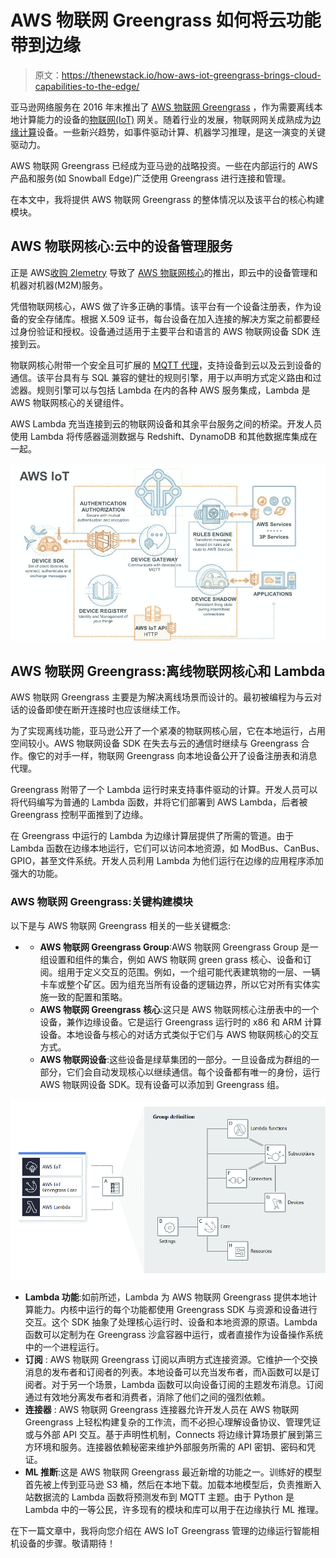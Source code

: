 # AWS 物联网 Greengrass 如何将云功能带到边缘

> 原文：<https://thenewstack.io/how-aws-iot-greengrass-brings-cloud-capabilities-to-the-edge/>

亚马逊网络服务在 2016 年末推出了 [AWS 物联网 Greengrass](https://aws.amazon.com/greengrass/) ，作为需要离线本地计算能力的设备的[物联网(IoT)](https://thenewstack.io/category/edge-iot/) 网关。随着行业的发展，物联网网关成熟成为[边缘计算](https://thenewstack.io/azure-iot-edge-a-technology-primer/)设备。一些新兴趋势，如事件驱动计算、机器学习推理，是这一演变的关键驱动力。

AWS 物联网 Greengrass 已经成为亚马逊的战略投资。一些在内部运行的 AWS 产品和服务(如 Snowball Edge)广泛使用 Greengrass 进行连接和管理。

在本文中，我将提供 AWS 物联网 Greengrass 的整体情况以及该平台的核心构建模块。

## AWS 物联网核心:云中的设备管理服务

正是 AWS[收购 2lemetry](https://techcrunch.com/2015/03/12/amazon-has-quietly-acquired-2lemetry-to-build-out-its-internet-of-things-strategy/) 导致了 [AWS 物联网核心](https://aws.amazon.com/iot-core/)的推出，即云中的设备管理和机器对机器(M2M)服务。

凭借物联网核心，AWS 做了许多正确的事情。该平台有一个设备注册表，作为设备的安全存储库。根据 X.509 证书，每台设备在加入连接的解决方案之前都要经过身份验证和授权。设备通过适用于主要平台和语言的 AWS 物联网设备 SDK 连接到云。

物联网核心附带一个安全且可扩展的 [MQTT 代理](https://thenewstack.io/mqtt-protocol-iot/)，支持设备到云以及云到设备的通信。该平台具有与 SQL 兼容的健壮的规则引擎，用于以声明方式定义路由和过滤器。规则引擎可以与包括 Lambda 在内的各种 AWS 服务集成，Lambda 是 AWS 物联网核心的关键组件。

AWS Lambda 充当连接到云的物联网设备和其余平台服务之间的桥梁。开发人员使用 Lambda 将传感器遥测数据与 Redshift、DynamoDB 和其他数据库集成在一起。

![](img/8b6254125607824016f1bc788f43a037.png)

## AWS 物联网 Greengrass:离线物联网核心和 Lambda

AWS 物联网 Greengrass 主要是为解决离线场景而设计的。最初被编程为与云对话的设备即使在断开连接时也应该继续工作。

为了实现离线功能，亚马逊公开了一个紧凑的物联网核心层，它在本地运行，占用空间较小。AWS 物联网设备 SDK 在失去与云的通信时继续与 Greengrass 合作。像它的对手一样，物联网 Greengrass 向本地设备公开了设备注册表和消息代理。

Greengrass 附带了一个 Lambda 运行时来支持事件驱动的计算。开发人员可以将代码编写为普通的 Lambda 函数，并将它们部署到 AWS Lambda，后者被 Greengrass 控制平面推到了边缘。

在 Greengrass 中运行的 Lambda 为边缘计算层提供了所需的管道。由于 Lambda 函数在边缘本地运行，它们可以访问本地资源，如 ModBus、CanBus、GPIO，甚至文件系统。开发人员利用 Lambda 为他们运行在边缘的应用程序添加强大的功能。

### AWS 物联网 Greengrass:关键构建模块

以下是与 AWS 物联网 Greengrass 相关的一些关键概念:

*   *   **AWS 物联网 Greengrass Group**:AWS 物联网 Greengrass Group 是一组设置和组件的集合，例如 AWS 物联网 green grass 核心、设备和订阅。组用于定义交互的范围。例如，一个组可能代表建筑物的一层、一辆卡车或整个矿区。因为组充当所有设备的逻辑边界，所以它对所有实体实施一致的配置和策略。
    *   **AWS 物联网 Greengrass 核心**:这只是 AWS 物联网核心注册表中的一个设备，兼作边缘设备。它是运行 Greengrass 运行时的 x86 和 ARM 计算设备。本地设备与核心的对话方式类似于它们与 AWS 物联网核心的交互方式。
    *   **AWS 物联网设备**:这些设备是绿草集团的一部分。一旦设备成为群组的一部分，它们会自动发现核心以继续通信。每个设备都有唯一的身份，运行 AWS 物联网设备 SDK。现有设备可以添加到 Greengrass 组。

[![](img/8b1774ad1ac3370e4bfab6eeb35122fa.png)](https://thenewstack.io/how-aws-iot-greengrass-brings-cloud-capabilities-to-the-edge/aws-iot-1/)

*   **Lambda 功能**:如前所述，Lambda 为 AWS 物联网 Greengrass 提供本地计算能力。内核中运行的每个功能都使用 Greengrass SDK 与资源和设备进行交互。这个 SDK 抽象了处理核心运行时、设备和本地资源的原语。Lambda 函数可以定制为在 Greengrass 沙盒容器中运行，或者直接作为设备操作系统中的一个进程运行。
*   **订阅** : AWS 物联网 Greengrass 订阅以声明方式连接资源。它维护一个交换消息的发布者和订阅者的列表。本地设备可以充当发布者，而λ函数可以是订阅者。对于另一个场景，Lambda 函数可以向设备订阅的主题发布消息。订阅通过有效地分离发布者和消费者，消除了他们之间的强烈依赖。
*   **连接器** : AWS 物联网 Greengrass 连接器允许开发人员在 AWS 物联网 Greengrass 上轻松构建复杂的工作流，而不必担心理解设备协议、管理凭证或与外部 API 交互。基于声明性机制，Connects 将边缘计算场景扩展到第三方环境和服务。连接器依赖秘密来维护外部服务所需的 API 密钥、密码和凭证。
*   **ML 推断**:这是 AWS 物联网 Greengrass 最近新增的功能之一。训练好的模型首先被上传到亚马逊 S3 桶，然后在本地下载。加载本地模型后，负责推断入站数据流的 Lambda 函数将预测发布到 MQTT 主题。由于 Python 是 Lambda 中的一等公民，许多现有的模块和库可以用于在边缘执行 ML 推理。

在下一篇文章中，我将向您介绍在 AWS IoT Greengrass 管理的边缘运行智能相机设备的步骤。敬请期待！

<svg xmlns:xlink="http://www.w3.org/1999/xlink" viewBox="0 0 68 31" version="1.1"><title>Group</title> <desc>Created with Sketch.</desc></svg>